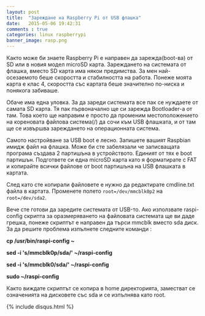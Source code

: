 ```yaml
---
layout: post
title:  "Зареждане на Raspberry Pi от USB флашка"
date:   2015-05-06 19:42:31
comments : true
categories: linux raspberrypi
banner_image: rasp.png
---
```


Както може би знаете Raspberry Pi е направен да зарежда(boot-ва) от SD или в новия модел microSD карта.
Зареждането на системата от флашка, вместо SD карта има някои предимства.
За мен най-осезаемото беше скоростта и стабилността на работа. Понеже моята карта е клас 4, скоростта със картата беше значително по-ниска и понякога забиваше.


Обаче има една уловка. За да зареди системата все пак се нуждаете от самата SD карта. Тя пак първоначално ще си зарежда Bootloader-а от там. Това което ще направим е просто да променим местоположението на кореновата файлова система(/) да сочи към USB флашката, и от там ще се извършва зареждането на операционната система.


Самото настройване за USB boot е лесно. Запишете вашият Raspbian имидж файл на флашка.
Може би сте забелязали че записващата програма създава 2 партишъна в устройството. Единият от тях е boot партишън.
Подгответе си една microSD карта като я форматирате с FAT и копирайте всички файлове от boot партишъна на USB флашката в картата.


След като сте копирали файловете е нужно да редактирате cmdline.txt файла в картата.
Променете полето `root=/dev/mmcblk0p2` на `root=/dev/sda2`.



Вече сте готови да заредите системата от USB-то.
Ако използвате raspi-config скрипта за оразмеряването на файловата системата ще ви даде грешка, понеже скриптът е направен да търси mmcblk вместо sda диск.
За да решите проблема изпълнете следните команди :

**cp /usr/bin/raspi-config ~**

**sed -i 's/mmcblk0p/sda/' ~/raspi-config**

**sed -i 's/mmcblk0/sda/' ~/raspi-config**

**sudo ~/raspi-config**


Както виждате скриптът се копира в home директорията, заместват се означенията на дисковете със sda и се изпълнява като root.


{% include disqus.html %}
